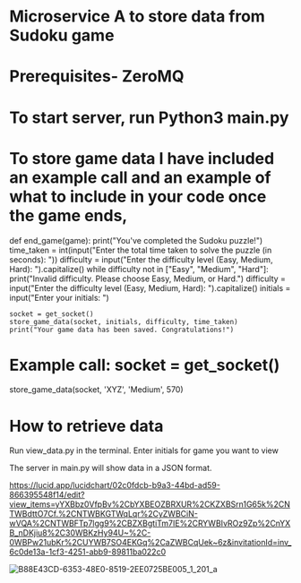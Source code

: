 # Microservice A to store data from Sudoku game

# Prerequisites- ZeroMQ

# To start server, run Python3 main.py

# To store game data I have included an example call and an example of what to include in your code once the game ends,
  def end_game(game):
    print("You've completed the Sudoku puzzle!")
    time_taken = int(input("Enter the total time taken to solve the puzzle (in seconds): "))
    difficulty = input("Enter the difficulty level (Easy, Medium, Hard): ").capitalize()
    while difficulty not in ["Easy", "Medium", "Hard"]:
        print("Invalid difficulty. Please choose Easy, Medium, or Hard.")
        difficulty = input("Enter the difficulty level (Easy, Medium, Hard): ").capitalize()
    initials = input("Enter your initials: ")

    socket = get_socket()
    store_game_data(socket, initials, difficulty, time_taken)
    print("Your game data has been saved. Congratulations!")

  # Example call: socket = get_socket()
  store_game_data(socket, 'XYZ', 'Medium', 570)

# How to retrieve data
Run view_data.py in the terminal.
Enter initials for game you want to view

The server in main.py will show data in a JSON format.

    
https://lucid.app/lucidchart/02c0fdcb-b9a3-44bd-ad59-866395548f14/edit?view_items=yYXBbz0VfpBv%2CbYXBEOZBRXUR%2CKZXBSrn1G65k%2CNTWBdttO7Cf.%2CNTWBKGTWqLqr%2CyZWBCiN-wVQA%2CNTWBFTp7lgg9%2CBZXBgtiTm7IE%2CRYWBIvROz9Zp%2CnYXB_nDKjiu8%2C30WBKzHy94U~%2C-0WBPw21ubKr%2CUYWB7SO4EKGq%2CaZWBCqUek~6z&invitationId=inv_6c0de13a-1cf3-4251-abb9-89811ba022c0

![B88E43CD-6353-48E0-8519-2EE0725BE005_1_201_a](https://github.com/JessicaE2344/CS361/assets/129296631/a5f0f19b-5b5e-4793-9373-00cbb2434259)
